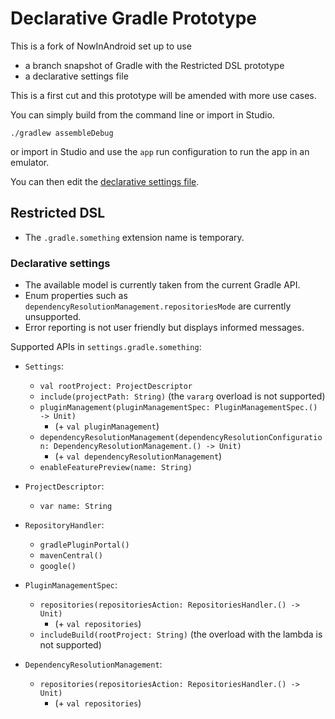 # Declarative Gradle Prototype

This is a fork of NowInAndroid set up to use

* a branch snapshot of Gradle with the Restricted DSL prototype
* a declarative settings file

This is a first cut and this prototype will be amended with more use cases.

You can simply build from the command line or import in Studio.

```shell
./gradlew assembleDebug
```

or import in Studio and use the `app` run configuration to run the app in an emulator.

You can then edit the [declarative settings file](./settings.gradle.something).

## Restricted DSL

* The `.gradle.something` extension name is temporary.

### Declarative settings

* The available model is currently taken from the current Gradle API.
* Enum properties such as `dependencyResolutionManagement.repositoriesMode` are currently unsupported.
* Error reporting is not user friendly but displays informed messages.

Supported APIs in `settings.gradle.something`:

* `Settings`:
    * `val rootProject: ProjectDescriptor`
    * `include(projectPath: String)` (the `vararg` overload is not supported)
    * `pluginManagement(pluginManagementSpec: PluginManagementSpec.() -> Unit)`
        * (+ `val pluginManagement`)
    * `dependencyResolutionManagement(dependencyResolutionConfiguration: DependencyResolutionManagement.() -> Unit)`
        * (+ `val dependencyResolutionManagement`)
    * `enableFeaturePreview(name: String)`

* `ProjectDescriptor`:
    * `var name: String`

* `RepositoryHandler`:
    * `gradlePluginPortal()`
    * `mavenCentral()`
    * `google()`

* `PluginManagementSpec`:
    * `repositories(repositoriesAction: RepositoriesHandler.() -> Unit)`
        * (+ `val repositories`)
    * `includeBuild(rootProject: String)` (the overload with the lambda is not supported)

* `DependencyResolutionManagement`:
    * `repositories(repositoriesAction: RepositoriesHandler.() -> Unit)`
        * (+ `val repositories`)
